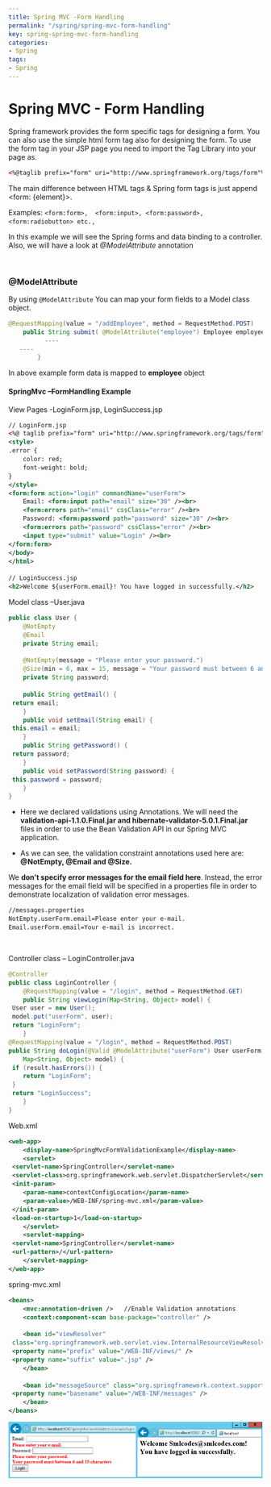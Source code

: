 ```yaml
---
title: Spring MVC -Form Handling
permalink: "/spring/spring-mvc-form-handling"
key: spring-spring-mvc-form-handling
categories:
- Spring
tags:
- Spring
---
```


Spring MVC - Form Handling
============================

Spring framework provides the form specific tags for designing a form. You can
also use the simple html form tag also for designing the form. To use the form
tag in your JSP page you need to import the Tag Library into your page as.

```xml
<%@taglib prefix="form" uri="http://www.springframework.org/tags/form"%>
```


The main difference between HTML tags & Spring form tags is just append <form: {element}>.

Examples: 
`<form:form>, 
<form:input>,
<form:password>,
<form:radiobutton> etc., ` 

In this example we will see the Spring forms and data binding to a controller.
Also, we will have a look at *@ModelAttribute* annotation

<br>


### @ModelAttribute  

By using `@ModelAttribute` You can map your form fields to a Model class
object.  

```java
@RequestMapping(value = "/addEmployee", method = RequestMethod.POST)
    public String submit( @ModelAttribute("employee") Employee employee ) {
          ----
   ----
        }
```


In above example form data is mapped to **employee** object

#### SpringMvc –FormHandling Example

View Pages -LoginForm.jsp, LoginSuccess.jsp 
 
```xml
// LoginForm.jsp
<%@ taglib prefix="form" uri="http://www.springframework.org/tags/form"%>
<style>
.error {
	color: red;
	font-weight: bold;
}
</style>
<form:form action="login" commandName="userForm">
	Email: <form:input path="email" size="30" /><br>
	<form:errors path="email" cssClass="error" /><br>	
	Password: <form:password path="password" size="30" /><br>
	<form:errors path="password" cssClass="error" /><br>
	<input type="submit" value="Login" /><br>
</form:form>
</body>
</html>

// LoginSuccess.jsp
<h2>Welcome ${userForm.email}! You have logged in successfully.</h2>
```


Model class –User.java

```java
public class User {
	@NotEmpty
	@Email
	private String email;

	@NotEmpty(message = "Please enter your password.")
	@Size(min = 6, max = 15, message = "Your password must between 6 and 15 characters")
	private String password;

	public String getEmail() {
 return email;
	}
	public void setEmail(String email) {
 this.email = email;
	}
	public String getPassword() {
 return password;
	}
	public void setPassword(String password) {
 this.password = password;
	}
}
```

-   Here we declared validations using Annotations. We will need
    the **validation-api-1.1.0.Final.jar and hibernate-validator-5.0.1.Final.jar** files
    in order to use the Bean Validation API in our Spring MVC application.

-   As we can see, the validation constraint annotations used here are:
    **@NotEmpty, @Email and @Size.**

We **don’t specify error messages for the email field here**. Instead, the error
messages for the email field will be specified in a properties file in order to
demonstrate localization of validation error messages.

```xml
//messages.properties
NotEmpty.userForm.email=Please enter your e-mail.  
Email.userForm.email=Your e-mail is incorrect.
```

<br>

Controller class – LoginController.java

```java
@Controller
public class LoginController {
	@RequestMapping(value = "/login", method = RequestMethod.GET)
	public String viewLogin(Map<String, Object> model) {
 User user = new User();
 model.put("userForm", user);
 return "LoginForm";
	}
@RequestMapping(value = "/login", method = RequestMethod.POST)
public String doLogin(@Valid @ModelAttribute("userForm") User userForm, BindingResult result,
 	Map<String, Object> model) {
 if (result.hasErrors()) {
 	return "LoginForm";
 }
 return "LoginSuccess";
	}
}
```


Web.xml

```xml
<web-app>
  	<display-name>SpringMvcFormValidationExample</display-name>
	<servlet>
 <servlet-name>SpringController</servlet-name>
 <servlet-class>org.springframework.web.servlet.DispatcherServlet</servlet-class>
 <init-param>
 	<param-name>contextConfigLocation</param-name>
 	<param-value>/WEB-INF/spring-mvc.xml</param-value>
 </init-param>
 <load-on-startup>1</load-on-startup>
	</servlet>
	<servlet-mapping>
 <servlet-name>SpringController</servlet-name>
 <url-pattern>/</url-pattern>
	</servlet-mapping>
</web-app>
```


spring-mvc.xml

```xml
<beans>
	<mvc:annotation-driven />	//Enable Validation annotations
	<context:component-scan base-package="controller" />

	<bean id="viewResolver"
 class="org.springframework.web.servlet.view.InternalResourceViewResolver">
 <property name="prefix" value="/WEB-INF/views/" />
 <property name="suffix" value=".jsp" />
	</bean>

	<bean id="messageSource" class="org.springframework.context.support.ReloadableResourceBundleMessageSource">
 <property name="basename" value="/WEB-INF/messages" />
	</bean>
</beans>
```

![E:\\Users\\satyacodes\\Pictures\\12.png](media/c0e08c29a0672efe33efed1ec309626a.png)
